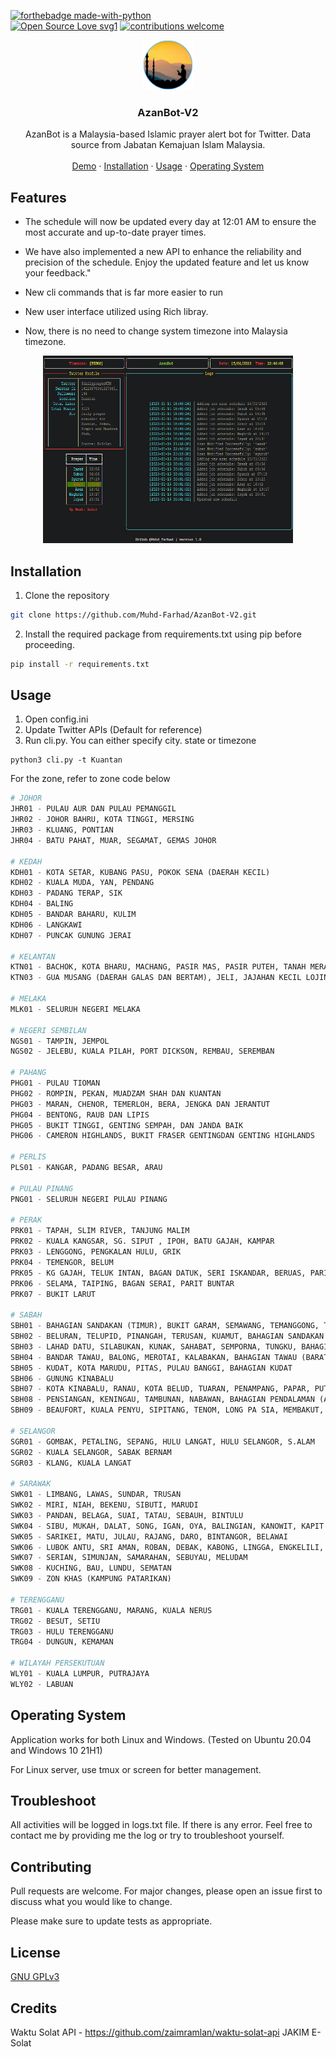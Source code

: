 <!-- PROJECT LOGO -->
[![forthebadge made-with-python](http://ForTheBadge.com/images/badges/made-with-python.svg)](https://www.python.org/)<br>
[![Open Source Love svg1](https://badges.frapsoft.com/os/v1/open-source.svg?v=103)](https://github.com/ellerbrock/open-source-badges/)
[![contributions welcome](https://img.shields.io/badge/contributions-welcome-brightgreen.svg?style=flat)](https://github.com/subahanii/COVID19-tracker/issues)
<br />
<p align="center">
    <a href="https://github.com/HachiroSan/AzanBot-V2">
    <img src="/img/logo.png" alt="Logo" width="80" height="80">
  </a>
  <h3 align="center">AzanBot-V2</h3>

  <p align="center">
    AzanBot is a Malaysia-based Islamic prayer alert bot for Twitter. 
    Data source from Jabatan Kemajuan Islam Malaysia. 
    <br />
    <br />
    <a href="https://twitter.com/dailyprayerKTN">Demo</a>
    ·
    <a href="#Installation">Installation</a>
    ·
    <a href="#Usage">Usage</a>
    ·
    <a href="#Operating-System">Operating System</a>
  </p>
</p>

## Features

- The schedule will now be updated every day at 12:01 AM to ensure the most accurate and up-to-date prayer times.

- We have also implemented a new API to enhance the reliability and precision of the schedule. Enjoy the updated feature and let us know your feedback."

- New cli commands that is far more easier to run

- New user interface utilized using Rich libray.

- Now, there is no need to change system timezone into Malaysia timezone.

<p align="center">
<img src="/img/terminal-preview.png" alt="Logo" width="400" height="300">
</p>

## Installation

1. Clone the repository

```bash
git clone https://github.com/Muhd-Farhad/AzanBot-V2.git
```

2. Install the required package from requirements.txt using pip before proceeding.

```bash
pip install -r requirements.txt
```

## Usage
1. Open config.ini 
2. Update Twitter APIs (Default for reference)
3. Run cli.py. You can either specify city. state or timezone

```
python3 cli.py -t Kuantan
```
For the zone, refer to zone code below

```python
# JOHOR
JHR01 - PULAU AUR DAN PULAU PEMANGGIL
JHR02 - JOHOR BAHRU, KOTA TINGGI, MERSING
JHR03 - KLUANG, PONTIAN
JHR04 - BATU PAHAT, MUAR, SEGAMAT, GEMAS JOHOR

# KEDAH
KDH01 - KOTA SETAR, KUBANG PASU, POKOK SENA (DAERAH KECIL)
KDH02 - KUALA MUDA, YAN, PENDANG
KDH03 - PADANG TERAP, SIK
KDH04 - BALING
KDH05 - BANDAR BAHARU, KULIM
KDH06 - LANGKAWI
KDH07 - PUNCAK GUNUNG JERAI

# KELANTAN
KTN01 - BACHOK, KOTA BHARU, MACHANG, PASIR MAS, PASIR PUTEH, TANAH MERAH, TUMPAT, KUALA KRAI, MUKIM CHIKU
KTN03 - GUA MUSANG (DAERAH GALAS DAN BERTAM), JELI, JAJAHAN KECIL LOJING

# MELAKA
MLK01 - SELURUH NEGERI MELAKA

# NEGERI SEMBILAN
NGS01 - TAMPIN, JEMPOL
NGS02 - JELEBU, KUALA PILAH, PORT DICKSON, REMBAU, SEREMBAN

# PAHANG
PHG01 - PULAU TIOMAN
PHG02 - ROMPIN, PEKAN, MUADZAM SHAH DAN KUANTAN
PHG03 - MARAN, CHENOR, TEMERLOH, BERA, JENGKA DAN JERANTUT
PHG04 - BENTONG, RAUB DAN LIPIS
PHG05 - BUKIT TINGGI, GENTING SEMPAH, DAN JANDA BAIK
PHG06 - CAMERON HIGHLANDS, BUKIT FRASER GENTINGDAN GENTING HIGHLANDS

# PERLIS
PLS01 - KANGAR, PADANG BESAR, ARAU

# PULAU PINANG 
PNG01 - SELURUH NEGERI PULAU PINANG

# PERAK
PRK01 - TAPAH, SLIM RIVER, TANJUNG MALIM
PRK02 - KUALA KANGSAR, SG. SIPUT , IPOH, BATU GAJAH, KAMPAR
PRK03 - LENGGONG, PENGKALAN HULU, GRIK
PRK04 - TEMENGOR, BELUM
PRK05 - KG GAJAH, TELUK INTAN, BAGAN DATUK, SERI ISKANDAR, BERUAS, PARIT, LUMUT, SITIAWAN, PULAU PANGKOR
PRK06 - SELAMA, TAIPING, BAGAN SERAI, PARIT BUNTAR
PRK07 - BUKIT LARUT

# SABAH
SBH01 - BAHAGIAN SANDAKAN (TIMUR), BUKIT GARAM, SEMAWANG, TEMANGGONG, TAMBISAN, BANDAR SANDAKAN, SUKAU
SBH02 - BELURAN, TELUPID, PINANGAH, TERUSAN, KUAMUT, BAHAGIAN SANDAKAN (BARAT)
SBH03 - LAHAD DATU, SILABUKAN, KUNAK, SAHABAT, SEMPORNA, TUNGKU, BAHAGIAN TAWAU (TIMUR)
SBH04 - BANDAR TAWAU, BALONG, MEROTAI, KALABAKAN, BAHAGIAN TAWAU (BARAT)
SBH05 - KUDAT, KOTA MARUDU, PITAS, PULAU BANGGI, BAHAGIAN KUDAT
SBH06 - GUNUNG KINABALU
SBH07 - KOTA KINABALU, RANAU, KOTA BELUD, TUARAN, PENAMPANG, PAPAR, PUTATAN, BAHAGIAN PANTAI BARAT
SBH08 - PENSIANGAN, KENINGAU, TAMBUNAN, NABAWAN, BAHAGIAN PENDALAMAN (ATAS)
SBH09 - BEAUFORT, KUALA PENYU, SIPITANG, TENOM, LONG PA SIA, MEMBAKUT, WESTON, BAHAGIAN PENDALAMAN (BAWAH)

# SELANGOR
SGR01 - GOMBAK, PETALING, SEPANG, HULU LANGAT, HULU SELANGOR, S.ALAM
SGR02 - KUALA SELANGOR, SABAK BERNAM
SGR03 - KLANG, KUALA LANGAT

# SARAWAK
SWK01 - LIMBANG, LAWAS, SUNDAR, TRUSAN
SWK02 - MIRI, NIAH, BEKENU, SIBUTI, MARUDI
SWK03 - PANDAN, BELAGA, SUAI, TATAU, SEBAUH, BINTULU
SWK04 - SIBU, MUKAH, DALAT, SONG, IGAN, OYA, BALINGIAN, KANOWIT, KAPIT
SWK05 - SARIKEI, MATU, JULAU, RAJANG, DARO, BINTANGOR, BELAWAI
SWK06 - LUBOK ANTU, SRI AMAN, ROBAN, DEBAK, KABONG, LINGGA, ENGKELILI, BETONG, SPAOH, PUSA, SARATOK
SWK07 - SERIAN, SIMUNJAN, SAMARAHAN, SEBUYAU, MELUDAM
SWK08 - KUCHING, BAU, LUNDU, SEMATAN
SWK09 - ZON KHAS (KAMPUNG PATARIKAN)

# TERENGGANU
TRG01 - KUALA TERENGGANU, MARANG, KUALA NERUS
TRG02 - BESUT, SETIU
TRG03 - HULU TERENGGANU
TRG04 - DUNGUN, KEMAMAN

# WILAYAH PERSEKUTUAN
WLY01 - KUALA LUMPUR, PUTRAJAYA
WLY02 - LABUAN
```

## Operating System
Application works for both Linux and Windows. (Tested on Ubuntu 20.04 and Windows 10 21H1)

For Linux server, use tmux or screen for better management. 

## Troubleshoot
All activities will be logged in logs.txt file. If there is any error. Feel free to contact me by providing me the log or try to troubleshoot yourself.

## Contributing
Pull requests are welcome. For major changes, please open an issue first to discuss what you would like to change.

Please make sure to update tests as appropriate.

## License
[GNU GPLv3](https://choosealicense.com/licenses/gpl-3.0/)

## Credits
Waktu Solat API - https://github.com/zaimramlan/waktu-solat-api
JAKIM E-Solat 
